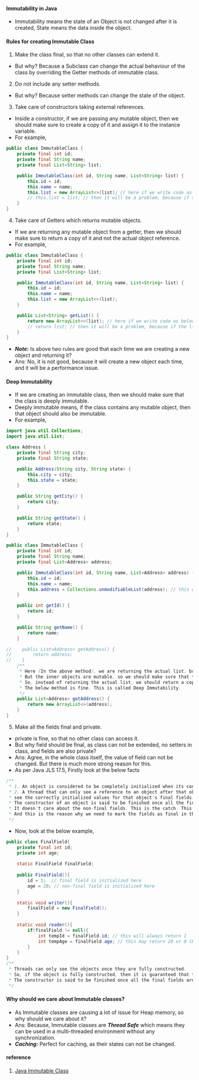 #### Immutability in Java
- Immutability means the state of an Object is not changed after it is created, State means the data inside the object.

#### Rules for creating Immutable Class
1. Make the class final, so that no other classes can extend it.
- But why? Because a Subclass can change the actual behaviour of the class by overriding the Getter methods of immutable class.

2. Do not include any setter methods.
- But why? Because setter methods can change the state of the object.

3. Take care of constructors taking external references.
- Inside a constructor, if we are passing any mutable object, then we should make sure to create a copy of it and assign it to the instance variable.
- For example,
```java
public class ImmutableClass {
    private final int id;
    private final String name;
    private final List<String> list;

    public ImmutableClass(int id, String name, List<String> list) {
        this.id = id;
        this.name = name;
        this.list = new ArrayList<>(list); // here if we write code as below
        // this.list = list; // then it will be a problem, because if the list is changed outside, then it will change the state of the object.
    }
}
```
4. Take care of Getters which returns mutable objects.
- If we are returning any mutable object from a getter, then we should make sure to return a copy of it and not the actual object reference.
- For example,
```java
public class ImmutableClass {
    private final int id;
    private final String name;
    private final List<String> list;

    public ImmutableClass(int id, String name, List<String> list) {
        this.id = id;
        this.name = name;
        this.list = new ArrayList<>(list);
    }

    public List<String> getList() {
        return new ArrayList<>(list); // here if we write code as below
        // return list; // then it will be a problem, because if the list is changed outside, then it will change the state of the object.
    }
}
```
- **_Note_:** Is above two rules are good that each time we are creating a new object and returning it?
- Ans: No, it is not good, because it will create a new object each time, and it will be a performance issue.

#### Deep Immutability
- If we are creating an immutable class, then we should make sure that the class is deeply immutable.
- Deeply immutable means, if the class contains any mutable object, then that object should also be immutable.
- For example,

```java
import java.util.Collections;
import java.util.List;

class Address {
    private final String city;
    private final String state;

    public Address(String city, String state) {
        this.city = city;
        this.state = state;
    }

    public String getCity() {
        return city;
    }

    public String getState() {
        return state;
    }
}

public class ImmutableClass {
    private final int id;
    private final String name;
    private final List<Address> address;

    public ImmutableClass(int id, String name, List<Address> address) {
        this.id = id;
        this.name = name;
        this.address = Collections.unmodifiableList(address); // this will make sure that the list is immutable.
    }

    public int getId() {
        return id;
    }

    public String getName() {
        return name;
    }

//    public List<Address> getAddress() {
//        return address; 
//    }
    /**
     * Here (In the above method), we are returning the actual list, but it is immutable, so it is fine.
     * But the inner objects are mutable, so we should make sure that the inner objects are also immutable.
     * So, instead of returning the actual list, we should return a copy of it.
     * The below method is fine. This is called Deep Immutability.
     */
    public List<Address> getAddress() {
        return new ArrayList<>(address);
    }
}
```

5. Make all the fields final and private.
- private is fine, so that no other class can access it.
- But why field should be final, as class can not be extended, no setters in class, and fields are also private?
- Ans: Agree, in the whole class itself, the value of field can not be changed. But there is much more strong reason for this.
- As per Java JLS 17.5, Firstly look at the below facts
```java
/**
 * 1. An object is considered to be completely initialized when its constructor finishes.
 * 2. A thread that can only see a reference to an object after that object has been completely initialized is guaranteed to 
 * see the correctly initialized values for that object’s final fields. 
 * The constructor of an object is said to be finished once all the final fields are initialized. 
 * It doesn’t care about the non-final fields. This is the catch. This is what we are looking for. 
 * And this is the reason why we need to mark the fields as final in the immutable classes. 
 */
```
- Now, look at the below example,
```java
public class FinalField{
    private final int id;
    private int age;
    
    static FinalField finalField;
    
    public FinalField(){
        id = 1;  // final field is initialized here
        age = 20; // non-final field is initialized here
    }
    
    static void writer(){
        finalField = new FinalField();
    }
    
    static void reader(){
        if(finalField != null){
            int tempId = finalField.id; // this will always return 1
            int tempAge = finalField.age; // this may return 20 or 0 (Here is the exact catch)
        }
    }
}
/**
 * Threads can only see the objects once they are fully constructed.
 * So, if the object is fully constructed, then it is guaranteed that the final fields are initialized.
 * The constructor is said to be finished once all the final fields are initialized. It doesn't care for the non-final fields.
 */
```

#### Why should we care about Immutable classes?
- As Immutable classes are causing a lot of issue for Heap memory, so why should we care about it?
- Ans: Because, Immutable classes are **_Thread Safe_** which means they can be used in a multi-threaded environment without any synchronization.
- **_Caching:_** Perfect for caching, as their states can not be changed.

#### reference
1. [Java Immutable Class](https://www.journaldev.com/129/how-to-create-immutable-class-in-java)


